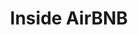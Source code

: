 ---
last_edit: '2022-03-28T12:18:59.000Z'
link: http://insideairbnb.com/new-york-city/
location: New York City
shortname: insideairbnb
tags:
- Housing Market
title: Inside AirBNB
uuid: recx8a4iw5Tqeco3U
---